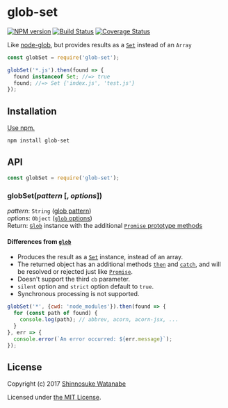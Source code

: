 # glob-set

[![NPM version](https://img.shields.io/npm/v/glob-set.svg)](https://www.npmjs.com/package/glob-set)
[![Build Status](https://travis-ci.org/shinnn/glob-set.svg?branch=master)](https://travis-ci.org/shinnn/glob-set)
[![Coverage Status](https://img.shields.io/coveralls/shinnn/glob-set.svg)](https://coveralls.io/github/shinnn/glob-set?branch=master)

Like [node-glob](https://github.com/isaacs/node-glob), but provides results as a [`Set`](https://developer.mozilla.org/docs/Web/JavaScript/Reference/Global_Objects/Set) instead of an `Array`

```javascript
const globSet = require('glob-set');

globSet('*.js').then(found => {
  found instanceof Set; //=> true
  found; //=> Set {'index.js', 'test.js'}
});
```

## Installation

[Use npm.](https://docs.npmjs.com/cli/install)

```
npm install glob-set
```

## API

```javascript
const globSet = require('glob-set');
```

### globSet(*pattern* [, *options*])

*pattern*: `String` ([glob pattern](https://github.com/isaacs/node-glob#glob-primer))  
*options*: `Object` ([`glob` options](https://github.com/isaacs/node-glob#options))  
Return: [`Glob`](https://github.com/isaacs/node-glob#class-globglob) instance with the additional [`Promise` prototype methods](https://developer.mozilla.org/en/docs/Web/JavaScript/Reference/Global_Objects/Promise#Methods_2)

#### Differences from [`glob`](https://github.com/isaacs/node-glob#globpattern-options-cb)

* Produces the result as a [`Set`](http://www.2ality.com/2015/01/es6-maps-sets.html#set) instance, instead of an array.
* The returned object has an additional methods [`then`](https://developer.mozilla.org/docs/Web/JavaScript/Reference/Global_Objects/Promise/then) and [`catch`](https://developer.mozilla.org/docs/Web/JavaScript/Reference/Global_Objects/Promise/catch), and will be resolved or rejected just like [`Promise`](https://developer.mozilla.org/ja/docs/Web/JavaScript/Reference/Global_Objects/Promise).
* Doesn't support the third `cb` parameter.
* `silent` option and `strict` option default to `true`.
* Synchronous processing is not supported.

```javascript
globSet('*', {cwd: 'node_modules'}).then(found => {
  for (const path of found) {
    console.log(path); // abbrev, acorn, acorn-jsx, ...
  }
}, err => {
  console.error(`An error occurred: ${err.message}`);
});
```

## License

Copyright (c) 2017 [Shinnosuke Watanabe](https://github.com/shinnn)

Licensed under [the MIT License](./LICENSE).
